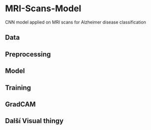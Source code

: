 # MRI-Scans-Model
CNN model applied on MRI scans for Alzheimer disease classification

## Data 

## Preprocessing

## Model

## Training

## GradCAM

## Další Visual thingy
